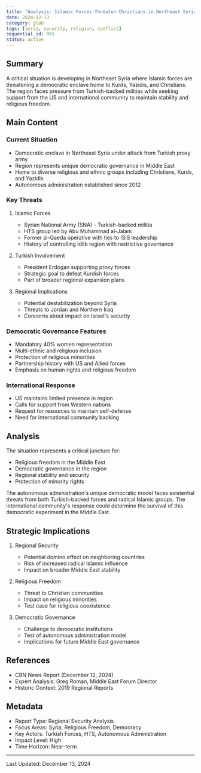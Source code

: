```yaml
---
title: "Analysis: Islamic Forces Threaten Christians in Northeast Syria"
date: 2024-12-13
category: glob
tags: [syria, security, religion, conflict]
sequential_id: 001
status: active
---
```


## Summary

A critical situation is developing in Northeast Syria where Islamic forces are threatening a democratic enclave home to Kurds, Yazidis, and Christians. The region faces pressure from Turkish-backed militias while seeking support from the US and international community to maintain stability and religious freedom.

## Main Content

### Current Situation
- Democratic enclave in Northeast Syria under attack from Turkish proxy army
- Region represents unique democratic governance in Middle East
- Home to diverse religious and ethnic groups including Christians, Kurds, and Yazidis
- Autonomous administration established since 2012

### Key Threats
1. Islamic Forces
   - Syrian National Army (SNA) - Turkish-backed militia
   - HTS group led by Abu Muhammad al-Jalani
   - Former al-Qaeda operative with ties to ISIS leadership
   - History of controlling Idlib region with restrictive governance

2. Turkish Involvement
   - President Erdogan supporting proxy forces
   - Strategic goal to defeat Kurdish forces
   - Part of broader regional expansion plans

3. Regional Implications
   - Potential destabilization beyond Syria
   - Threats to Jordan and Northern Iraq
   - Concerns about impact on Israel's security

### Democratic Governance Features
- Mandatory 40% women representation
- Multi-ethnic and religious inclusion
- Protection of religious minorities
- Partnership history with US and Allied forces
- Emphasis on human rights and religious freedom

### International Response
- US maintains limited presence in region
- Calls for support from Western nations
- Request for resources to maintain self-defense
- Need for international community backing

## Analysis

The situation represents a critical juncture for:
- Religious freedom in the Middle East
- Democratic governance in the region
- Regional stability and security
- Protection of minority rights

The autonomous administration's unique democratic model faces existential threats from both Turkish-backed forces and radical Islamic groups. The international community's response could determine the survival of this democratic experiment in the Middle East.

## Strategic Implications

1. Regional Security
   - Potential domino effect on neighboring countries
   - Risk of increased radical Islamic influence
   - Impact on broader Middle East stability

2. Religious Freedom
   - Threat to Christian communities
   - Impact on religious minorities
   - Test case for religious coexistence

3. Democratic Governance
   - Challenge to democratic institutions
   - Test of autonomous administration model
   - Implications for future Middle East governance

## References
- CBN News Report (December 12, 2024)
- Expert Analysis: Greg Roman, Middle East Forum Director
- Historic Context: 2019 Regional Reports

## Metadata
- Report Type: Regional Security Analysis
- Focus Areas: Syria, Religious Freedom, Democracy
- Key Actors: Turkish Forces, HTS, Autonomous Administration
- Impact Level: High
- Time Horizon: Near-term

---
Last Updated: December 13, 2024